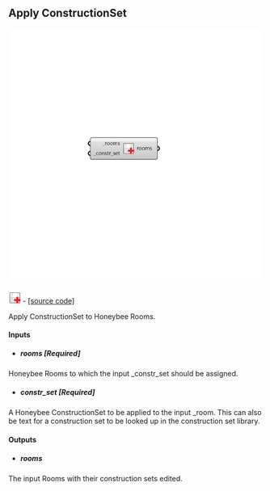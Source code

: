 ## Apply ConstructionSet

![](../../images/components/Apply_ConstructionSet.png)

![](../../images/icons/Apply_ConstructionSet.png) - [[source code]](https://github.com/ladybug-tools/honeybee-grasshopper-energy/blob/master/honeybee_grasshopper_energy/src//HB%20Apply%20ConstructionSet.py)


Apply ConstructionSet to Honeybee Rooms. 



#### Inputs
* ##### rooms [Required]
Honeybee Rooms to which the input _constr_set should be assigned. 
* ##### constr_set [Required]
A Honeybee ConstructionSet to be applied to the input _room. This can also be text for a construction set to be looked up in the construction set library. 

#### Outputs
* ##### rooms
The input Rooms with their construction sets edited. 